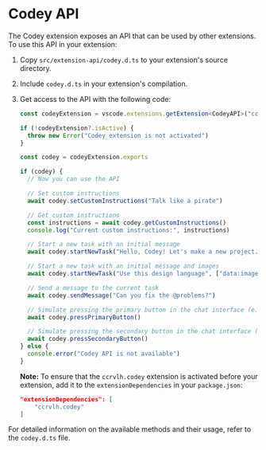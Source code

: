 # Codey API

The Codey extension exposes an API that can be used by other extensions. To use this API in your extension:

1. Copy `src/extension-api/codey.d.ts` to your extension's source directory.
2. Include `codey.d.ts` in your extension's compilation.
3. Get access to the API with the following code:

   ```ts
   const codeyExtension = vscode.extensions.getExtension<CodeyAPI>("ccrvlh.codey")

   if (!codeyExtension?.isActive) {
     throw new Error("Codey extension is not activated")
   }

   const codey = codeyExtension.exports

   if (codey) {
     // Now you can use the API

     // Set custom instructions
     await codey.setCustomInstructions("Talk like a pirate")

     // Get custom instructions
     const instructions = await codey.getCustomInstructions()
     console.log("Current custom instructions:", instructions)

     // Start a new task with an initial message
     await codey.startNewTask("Hello, Codey! Let's make a new project...")

     // Start a new task with an initial message and images
     await codey.startNewTask("Use this design language", ["data:image/webp;base64,..."])

     // Send a message to the current task
     await codey.sendMessage("Can you fix the @problems?")

     // Simulate pressing the primary button in the chat interface (e.g. 'Save' or 'Proceed While Running')
     await codey.pressPrimaryButton()

     // Simulate pressing the secondary button in the chat interface (e.g. 'Reject')
     await codey.pressSecondaryButton()
   } else {
     console.error("Codey API is not available")
   }
   ```

   **Note:** To ensure that the `ccrvlh.codey` extension is activated before your extension, add it to the `extensionDependencies` in your `package.json`:

   ```json
   "extensionDependencies": [
       "ccrvlh.codey"
   ]
   ```

For detailed information on the available methods and their usage, refer to the `codey.d.ts` file.
